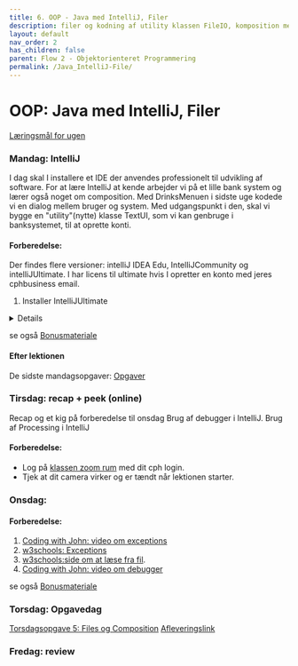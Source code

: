 ```yaml
---
title: 6. OOP - Java med IntelliJ, Filer
description: filer og kodning af utility klassen FileIO, komposition med Bank eksempel
layout: default
nav_order: 2
has_children: false
parent: Flow 2 - Objektorienteret Programmering
permalink: /Java_IntelliJ-File/
---
```



# OOP: Java med IntelliJ, Filer

[Læringsmål for ugen](./learningobjectives.md)

### Mandag: IntelliJ

I dag skal I installere et IDE der anvendes professionelt til udvikling af software.
For at lære IntelliJ at kende arbejder vi på et lille bank system og lærer også noget om composition.
Med DrinksMenuen i sidste uge kodede vi en dialog mellem bruger og system. Med udgangspunkt i den, skal vi bygge en "utility"(nytte) klasse TextUI, som vi kan genbruge i banksystemet, til at oprette konti.

#### Forberedelse:
 Der findes flere versioner: intelliJ IDEA Edu, IntelliJCommunity og intelliJUltimate. I har licens til ultimate hvis I opretter en konto med jeres cphbusiness email.
1. Installer IntelliJUltimate
<details> 

 - [Anmod om en student licens hos jetBrains](https://www.jetbrains.com/community/education/#students)
Scroll ned og tryk 'Apply Now'. 

   a. Level of Study er Undergraduate. 

   b. Du skal bruge din @cphbusiness.dk email. 

   c. Du skal acceptere Account Agreement, men behøver ikke tilmelde dig nyhedsbrevet


 - Du vil modtage en email med et aktiveringslink 
 [Opret en JetBrains konto](https://account.jetbrains.com/licenses) brug din @cphbusiness.dk mail.
 Download [IntelliJ IDEA Ultimate](https://www.jetbrains.com/idea/download/)


2. [Læs DocJava:Komposition](http://www.docjava.dk/objektorienteret_programmering/komposition/komposition.htm)

</details> 

se også [Bonusmateriale](./resources.md)

#### Efter lektionen
De sidste mandagsopgaver:
[Opgaver](https://github.com/Dat1Cphbusiness/Mandagsopgaver/blob/main/6.md)


### Tirsdag: recap + peek (online)
Recap og et kig på forberedelse til onsdag
Brug af debugger i IntelliJ.
Brug af Processing i IntelliJ

#### Forberedelse:
- Log på [klassen zoom rum](https://cphbusiness.zoom.us/j/66755584856?pwd=RDRqZjBqSXBsTlR0QjRsTXh0UEFTUT09)  med dit cph login.
- Tjek at dit camera virker og er tændt når lektionen starter.

### Onsdag: 


#### Forberedelse:
1. [Coding with John: video om exceptions](https://www.youtube.com/watch?t=1&v=1XAfapkBQjk)
2. [w3schools: Exceptions](https://www.w3schools.com/java/java_try_catch.asp)
3. [w3schools:side om at læse fra fil](https://www.w3schools.com/java/java_files_read.asp).
4. [Coding with John: video om debugger](https://www.youtube.com/watch?t=1&v=aqcJsKdjjvU)

se også [Bonusmateriale](./resources.md)


### Torsdag: Opgavedag
[Torsdagsopgave 5: Files og Composition](https://github.com/Dat1Cphbusiness/Torsdagsopgaver-5---Files-and-Composition)
[Afleveringslink](https://cphbusiness.mrooms.net/mod/assign/view.php?id=765999)

### Fredag: review
